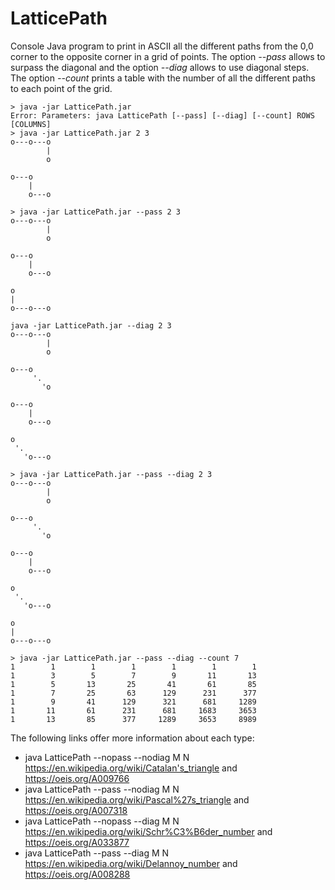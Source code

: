 # LatticePath
Console Java program to print in ASCII all the different paths from the 0,0 corner to the opposite corner in a grid of points.
The option _--pass_ allows to surpass the diagonal and the option _--diag_ allows to use diagonal steps.
The option _--count_ prints a table with the number of all the different paths to each point of the grid.

    > java -jar LatticePath.jar 
    Error: Parameters: java LatticePath [--pass] [--diag] [--count] ROWS [COLUMNS]
    > java -jar LatticePath.jar 2 3
    o---o---o
            |
            o
    
    o---o
        |
        o---o
    
    > java -jar LatticePath.jar --pass 2 3
    o---o---o
            |
            o
    
    o---o
        |
        o---o
    
    o
    |
    o---o---o
    
    java -jar LatticePath.jar --diag 2 3
    o---o---o
            |
            o
    
    o---o
         '.
           'o
    
    o---o
        |
        o---o
    
    o
     '.
       'o---o
    
    > java -jar LatticePath.jar --pass --diag 2 3
    o---o---o
            |
            o
    
    o---o
         '.
           'o
    
    o---o
        |
        o---o
    
    o
     '.
       'o---o
    
    o
    |
    o---o---o

    > java -jar LatticePath.jar --pass --diag --count 7
    1        1        1        1        1        1        1
    1        3        5        7        9       11       13
    1        5       13       25       41       61       85
    1        7       25       63      129      231      377
    1        9       41      129      321      681     1289
    1       11       61      231      681     1683     3653
    1       13       85      377     1289     3653     8989

The following links offer more information about each type:
* java LatticePath --nopass --nodiag M N
  https://en.wikipedia.org/wiki/Catalan's_triangle and https://oeis.org/A009766
* java LatticePath --pass --nodiag M N
  https://en.wikipedia.org/wiki/Pascal%27s_triangle and https://oeis.org/A007318
* java LatticePath --nopass --diag M N
  https://en.wikipedia.org/wiki/Schr%C3%B6der_number and https://oeis.org/A033877
* java LatticePath --pass --diag M N
  https://en.wikipedia.org/wiki/Delannoy_number and https://oeis.org/A008288

